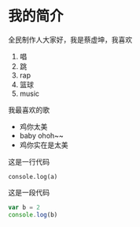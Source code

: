 # 我的简介

全民制作人大家好，我是蔡虚坤，我喜欢
1. 唱
2. 跳
3. rap
4. 篮球
5. music

我最喜欢的歌
* 鸡你太美
* baby ohoh~~
* 鸡你实在是太美

这是一行代码

    console.log(a)

这是一段代码
```javascript
var b = 2
console.log(b)
```

